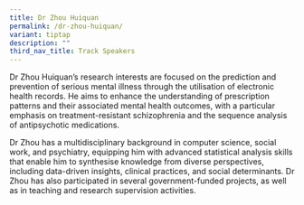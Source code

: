 ```yaml
---
title: Dr Zhou Huiquan
permalink: /dr-zhou-huiquan/
variant: tiptap
description: ""
third_nav_title: Track Speakers
---
```

<p>Dr Zhou Huiquan’s research interests are focused on the prediction and
prevention of serious mental illness through the utilisation of electronic
health records. He aims to enhance the understanding of prescription patterns
and their associated mental health outcomes, with a particular emphasis
on treatment-resistant schizophrenia and the sequence analysis of antipsychotic
medications.</p>
<p>Dr Zhou has a multidisciplinary background in computer science, social
work, and psychiatry, equipping him with advanced statistical analysis
skills that enable him to synthesise knowledge from diverse perspectives,
including data-driven insights, clinical practices, and social determinants.
Dr Zhou has also participated in several government-funded projects, as
well as in teaching and research supervision activities.</p>